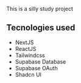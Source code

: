 This is a silly study project

## Tecnologies used

-   NextJS
-   ReactJS
-   Tailwindcss
-   Supabase Database
-   Supabase OAuth
-   Shadcn UI
